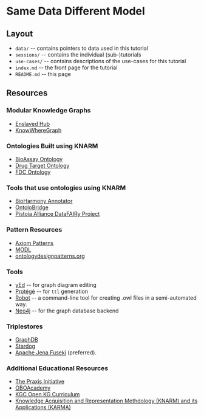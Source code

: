 # Same Data Different Model

## Layout
* `data/` -- contains pointers to data used in this tutorial
* `sessions/` -- contains the individual (sub-)tutorials
* `use-cases/` -- contains descriptions of the use-cases for this tutorial
* `index.md` -- the front page for the tutorial
* `README.md` -- this page

## Resources
### Modular Knowledge Graphs
* [Enslaved Hub](https://enslaved.org/)
* [KnowWhereGraph](https://knowwheregraph.org/)

### Ontologies Built using KNARM
* [BioAssay Ontology](https://bioportal.bioontology.org/ontologies/BAO)
* [Drug Target Ontology](https://bioportal.bioontology.org/ontologies/DTO)
* [FDC Ontology](https://fdc.nal.usda.gov/)

### Tools that use ontologies using KNARM
* [BioHarmony Annotator](https://www.bioassayexpress.com/)
* [OntoloBridge](https://github.com/OntoloBridge/ontolobridge-project)
* [Pistoia Alliance DataFAIRy Project](https://www.pistoiaalliance.org/projects/current-projects/datafairy-bioassay-annotation/)

### Pattern Resources
* [Axiom Patterns](https://daselab.cs.ksu.edu/sites/default/files/Expressibility_of_OWL_%20Axioms_with_Patterns.pdf)
* [MODL](https://github.com/kastle-lab/modular-ontology-design-library)
* [ontologydesignpatterns.org](https://ontologydesignpatterns.org/)

### Tools
* [yEd](https://yworks.com/yed) -- for graph diagram editing
* [Protégé](https://protege.stanford.edu/) -- for `ttl` generation
* [Robot](http://robot.obolibrary.org/report) -- a command-line tool for creating .owl files in a semi-automated way.
* [Neo4j](https://neo4j.com/) -- for the graph database backend


### Triplestores
* [GraphDB](https://www.ontotext.com/products/graphdb/)
* [Stardog](https://www.stardog.com/)
* [Apache Jena Fuseki](https://jena.apache.org/documentation/fuseki2/) (preferred).

### Additional Educational Resources
* [The Praxis Initiative](https://the-praxis-initiative.org/)
* [OBOAcademy](https://oboacademy.github.io/obook/)
* [KGC Open KG Curriculum](https://github.com/KGConf/open-kg-curriculum)
* [Knowledge Acquisition and Representation Methdology (KNARM) and its Applications (KARMA)](https://scholarship.miami.edu/esploro/outputs/991031447865202976)<br>


